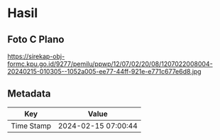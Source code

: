 # Hasil

## Foto C Plano

https://sirekap-obj-formc.kpu.go.id/9277/pemilu/ppwp/12/07/02/20/08/1207022008004-20240215-010305--1052a005-ee77-44ff-921e-e771c677e6d8.jpg


## Metadata

| Key        | Value               |
| ---------- | ------------------- |
| Time Stamp | 2024-02-15 07:00:44 |



